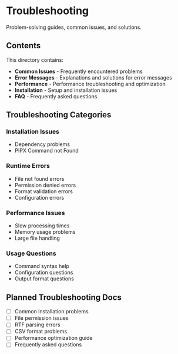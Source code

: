 # Troubleshooting

Problem-solving guides, common issues, and solutions.

## Contents

This directory contains:

- **Common Issues** - Frequently encountered problems
- **Error Messages** - Explanations and solutions for error messages
- **Performance** - Performance troubleshooting and optimization
- **Installation** - Setup and installation issues
- **FAQ** - Frequently asked questions

## Troubleshooting Categories

### Installation Issues
- Dependency problems
- PIPX Command not Found

### Runtime Errors
- File not found errors
- Permission denied errors
- Format validation errors
- Configuration errors

### Performance Issues
- Slow processing times
- Memory usage problems
- Large file handling

### Usage Questions
- Command syntax help
- Configuration questions
- Output format questions

## Planned Troubleshooting Docs

- [ ] Common installation problems
- [ ] File permission issues
- [ ] RTF parsing errors
- [ ] CSV format problems
- [ ] Performance optimization guide
- [ ] Frequently asked questions
